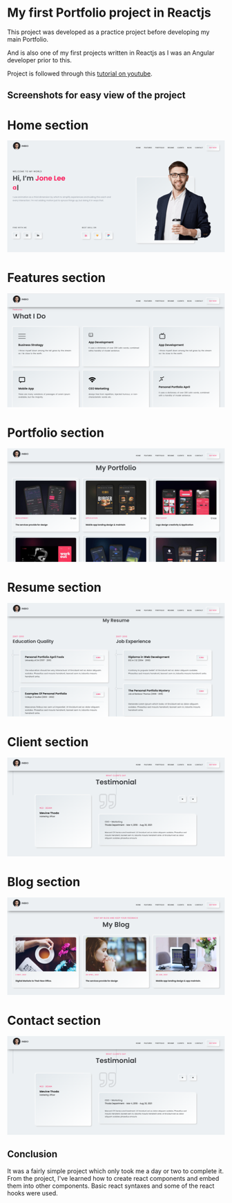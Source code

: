 # My first Portfolio project in Reactjs

This project was developed as a practice project before developing my main Portfolio.

And is also one of my first projects written in Reactjs as I was an Angular developer prior to this.

Project is followed through this [tutorial on youtube](https://www.youtube.com/watch?v=_tUNvxA9UV4&ab_channel=GorkCoder).

## Screenshots for easy view of the project

# Home section

![Home section](src/Screenshots/home.png "Home section")

# Features section

![Features section](src/Screenshots/feature.png "Features section")

# Portfolio section

![Portfolio section](src/Screenshots/portfolio.png "Portfolio section")

# Resume section

![Resume section](src/Screenshots/resume.png "Resume section")

# Client section

![Client section](src/Screenshots/client.png "Client section")

# Blog section

![Blog section](src/Screenshots/blog.png "Blog section")

# Contact section

![Contact section](src/Screenshots/client.png "Contact section")

## Conclusion

It was a fairly simple project which only took me a day or two to complete it.
From the project, I've learned how to create react components and embed them into other components.
Basic react syntaxes and some of the react hooks were used.